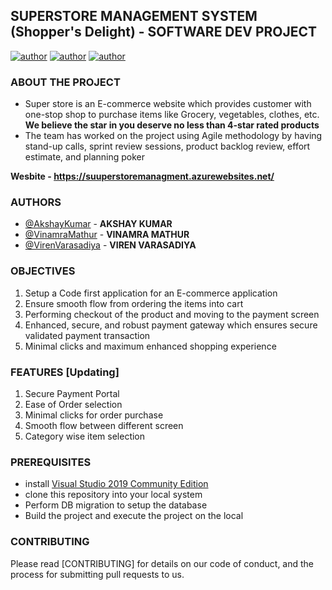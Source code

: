 ## SUPERSTORE MANAGEMENT SYSTEM (Shopper's Delight) - SOFTWARE DEV PROJECT

[![author](https://img.shields.io/badge/author-Akshay%20Kumar-ff69b4.svg?style=flat-square)](https://www.linkedin.com/in/akshay-kumar-2b1a5612b/)
[![author](https://img.shields.io/badge/author-Vinamra%20Mathur-ff69b4.svg?style=flat-square)](https://www.linkedin.com/in/vinamra-mathur/)
[![author](https://img.shields.io/badge/author-Viren%20Varasadiya-ff69b4.svg?style=flat-square)](https://www.linkedin.com/in/virenvarasadiya/)


### ABOUT THE PROJECT

* Super store is an E-commerce website which provides customer with one-stop shop to purchase items like Grocery, vegetables, clothes, etc. **We believe the star in you deserve no less than 4-star rated products**
* The team has worked on the project using Agile methodology by having stand-up calls, sprint review sessions, product backlog review, effort estimate, and planning poker

**Wesbite - https://suuperstoremanagment.azurewebsites.net/**

### AUTHORS

- [@AkshayKumar](https://www.linkedin.com/in/akshay-kumar-2b1a5612b/) - **AKSHAY KUMAR**
- [@VinamraMathur](https://github.com/manishhundekar) -                 **VINAMRA MATHUR**
- [@VirenVarasadiya](https://www.linkedin.com/in/virenvarasadiya/) -    **VIREN VARASADIYA**

### OBJECTIVES
1. Setup a Code first application for an E-commerce application
2. Ensure smooth flow from ordering the items into cart
3. Performing checkout of the product and moving to the payment screen
4. Enhanced, secure, and robust payment gateway which ensures secure validated payment transaction
5. Minimal clicks and maximum enhanced shopping experience

### FEATURES [Updating]
1. Secure Payment Portal 
2. Ease of Order selection
3. Minimal clicks for order purchase 
4. Smooth flow between different screen
5. Category wise item selection


### PREREQUISITES
- install [Visual Studio 2019 Community Edition](https://visualstudio.microsoft.com/thank-you-downloading-visual-studio/?sku=Community&channel=Release&version=VS2022&source=VSLandingPage&passive=false)
- clone this repository into your local system
- Perform DB migration to setup the database
- Build the project and execute the project on the local

### CONTRIBUTING

Please read [CONTRIBUTING] for details on our code of conduct, and the process for submitting pull requests to us.


 
